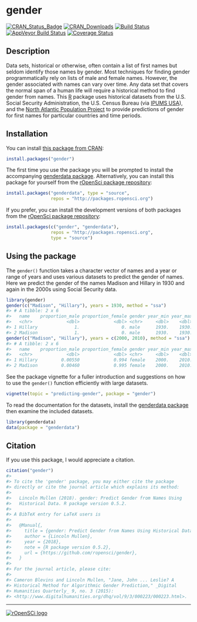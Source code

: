 
<!-- README.md is generated from README.Rmd. Please edit that file -->

# gender

[![CRAN\_Status\_Badge](http://www.r-pkg.org/badges/version/gender)](https://CRAN.R-project.org/package=gender)
[![CRAN\_Downloads](http://cranlogs.r-pkg.org/badges/grand-total/gender)](https://CRAN.R-project.org/package=gender)
[![Build
Status](https://travis-ci.org/ropensci/gender.svg?branch=master)](https://travis-ci.org/ropensci/gender)
[![AppVeyor Build
Status](https://ci.appveyor.com/api/projects/status/github/ropensci/gender?branch=master&svg=true)](https://ci.appveyor.com/project/ropensci/gender)
[![Coverage
Status](https://img.shields.io/codecov/c/github/ropensci/gender/master.svg)](https://codecov.io/github/ropensci/gender?branch=master)

## Description

Data sets, historical or otherwise, often contain a list of first names
but seldom identify those names by gender. Most techniques for finding
gender programmatically rely on lists of male and female names. However,
the gender associated with names can vary over time. Any data set that
covers the normal span of a human life will require a historical method
to find gender from names. This [R](https://www.r-project.org/) package
uses historical datasets from the U.S. Social Security Administration,
the U.S. Census Bureau (via [IPUMS USA](https://usa.ipums.org/usa/)),
and the [North Atlantic Population
Project](https://www.nappdata.org/napp/) to provide predictions of
gender for first names for particular countries and time periods.

## Installation

You can install [this package from
CRAN](https://cran.r-project.org/package=gender):

``` r
install.packages("gender")
```

The first time you use the package you will be prompted to install the
accompanying [genderdata
package](https://github.com/ropensci/genderdata). Alternatively, you can
install this package for yourself from the [rOpenSci package
repository](http://packages.ropensci.org/):

``` r
install.packages("genderdata", type = "source",
                 repos = "http://packages.ropensci.org")
```

If you prefer, you can install the development versions of both packages
from the [rOpenSci package repository](http://packages.ropensci.org/):

``` r
install.packages(c("gender", "genderdata"),
                 repos = "http://packages.ropensci.org",
                 type = "source")
```

## Using the package

The `gender()` function takes a character vector of names and a year or
range of years and uses various datasets to predict the gender of names.
Here we predict the gender of the names Madison and Hillary in 1930 and
again in the 2000s using Social Security data.

``` r
library(gender)
gender(c("Madison", "Hillary"), years = 1930, method = "ssa")
#> # A tibble: 2 x 6
#>   name    proportion_male proportion_female gender year_min year_max
#>   <chr>             <dbl>             <dbl> <chr>     <dbl>    <dbl>
#> 1 Hillary              1.                0. male      1930.    1930.
#> 2 Madison              1.                0. male      1930.    1930.
gender(c("Madison", "Hillary"), years = c(2000, 2010), method = "ssa")
#> # A tibble: 2 x 6
#>   name    proportion_male proportion_female gender year_min year_max
#>   <chr>             <dbl>             <dbl> <chr>     <dbl>    <dbl>
#> 1 Hillary         0.00550             0.994 female    2000.    2010.
#> 2 Madison         0.00460             0.995 female    2000.    2010.
```

See the package vignette for a fuller introduction and suggestions on
how to use the `gender()` function efficiently with large datasets.

``` r
vignette(topic = "predicting-gender", package = "gender")
```

To read the documentation for the datasets, install the [genderdata
package](https://github.com/ropensci/genderdata) then examine the
included datasets.

``` r
library(genderdata)
data(package = "genderdata")
```

## Citation

If you use this package, I would appreciate a citation.

``` r
citation("gender")
#> 
#> To cite the 'gender' package, you may either cite the package
#> directly or cite the journal article which explains its method:
#> 
#>   Lincoln Mullen (2018). gender: Predict Gender from Names Using
#>   Historical Data. R package version 0.5.2.
#> 
#> A BibTeX entry for LaTeX users is
#> 
#>   @Manual{,
#>     title = {gender: Predict Gender from Names Using Historical Data},
#>     author = {Lincoln Mullen},
#>     year = {2018},
#>     note = {R package version 0.5.2},
#>     url = {https://github.com/ropensci/gender},
#>   }
#> 
#> For the journal article, please cite:
#> 
#> Cameron Blevins and Lincoln Mullen, "Jane, John ... Leslie? A
#> Historical Method for Algorithmic Gender Prediction," _Digital
#> Humanities Quarterly_ 9, no. 3 (2015):
#> <http://www.digitalhumanities.org/dhq/vol/9/3/000223/000223.html>.
```

-----

[![rOpenSCi
logo](http://ropensci.org/public_images/github_footer.png)](http://ropensci.org)
